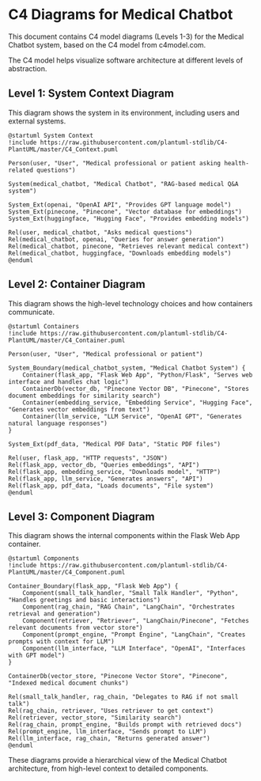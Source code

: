 # C4 Diagrams for Medical Chatbot

This document contains C4 model diagrams (Levels 1-3) for the Medical Chatbot system, based on the C4 model from c4model.com.

The C4 model helps visualize software architecture at different levels of abstraction.

## Level 1: System Context Diagram

This diagram shows the system in its environment, including users and external systems.

```plantuml
@startuml System Context
!include https://raw.githubusercontent.com/plantuml-stdlib/C4-PlantUML/master/C4_Context.puml

Person(user, "User", "Medical professional or patient asking health-related questions")

System(medical_chatbot, "Medical Chatbot", "RAG-based medical Q&A system")

System_Ext(openai, "OpenAI API", "Provides GPT language model")
System_Ext(pinecone, "Pinecone", "Vector database for embeddings")
System_Ext(huggingface, "Hugging Face", "Provides embedding models")

Rel(user, medical_chatbot, "Asks medical questions")
Rel(medical_chatbot, openai, "Queries for answer generation")
Rel(medical_chatbot, pinecone, "Retrieves relevant medical context")
Rel(medical_chatbot, huggingface, "Downloads embedding models")
@enduml
```

## Level 2: Container Diagram

This diagram shows the high-level technology choices and how containers communicate.

```plantuml
@startuml Containers
!include https://raw.githubusercontent.com/plantuml-stdlib/C4-PlantUML/master/C4_Container.puml

Person(user, "User", "Medical professional or patient")

System_Boundary(medical_chatbot_system, "Medical Chatbot System") {
    Container(flask_app, "Flask Web App", "Python/Flask", "Serves web interface and handles chat logic")
    ContainerDb(vector_db, "Pinecone Vector DB", "Pinecone", "Stores document embeddings for similarity search")
    Container(embedding_service, "Embedding Service", "Hugging Face", "Generates vector embeddings from text")
    Container(llm_service, "LLM Service", "OpenAI GPT", "Generates natural language responses")
}

System_Ext(pdf_data, "Medical PDF Data", "Static PDF files")

Rel(user, flask_app, "HTTP requests", "JSON")
Rel(flask_app, vector_db, "Queries embeddings", "API")
Rel(flask_app, embedding_service, "Downloads model", "HTTP")
Rel(flask_app, llm_service, "Generates answers", "API")
Rel(flask_app, pdf_data, "Loads documents", "File system")
@enduml
```

## Level 3: Component Diagram

This diagram shows the internal components within the Flask Web App container.

```plantuml
@startuml Components
!include https://raw.githubusercontent.com/plantuml-stdlib/C4-PlantUML/master/C4_Component.puml

Container_Boundary(flask_app, "Flask Web App") {
    Component(small_talk_handler, "Small Talk Handler", "Python", "Handles greetings and basic interactions")
    Component(rag_chain, "RAG Chain", "LangChain", "Orchestrates retrieval and generation")
    Component(retriever, "Retriever", "LangChain/Pinecone", "Fetches relevant documents from vector store")
    Component(prompt_engine, "Prompt Engine", "LangChain", "Creates prompts with context for LLM")
    Component(llm_interface, "LLM Interface", "OpenAI", "Interfaces with GPT model")
}

ContainerDb(vector_store, "Pinecone Vector Store", "Pinecone", "Indexed medical document chunks")

Rel(small_talk_handler, rag_chain, "Delegates to RAG if not small talk")
Rel(rag_chain, retriever, "Uses retriever to get context")
Rel(retriever, vector_store, "Similarity search")
Rel(rag_chain, prompt_engine, "Builds prompt with retrieved docs")
Rel(prompt_engine, llm_interface, "Sends prompt to LLM")
Rel(llm_interface, rag_chain, "Returns generated answer")
@enduml
```

These diagrams provide a hierarchical view of the Medical Chatbot architecture, from high-level context to detailed components.
